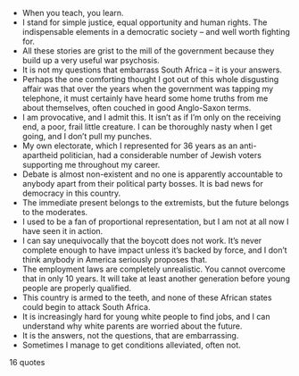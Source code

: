  - When you teach, you learn.
 - I stand for simple justice, equal opportunity and human rights. The indispensable elements in a democratic society – and well worth fighting for.
 - All these stories are grist to the mill of the government because they build up a very useful war psychosis.
 - It is not my questions that embarrass South Africa – it is your answers.
 - Perhaps the one comforting thought I got out of this whole disgusting affair was that over the years when the government was tapping my telephone, it must certainly have heard some home truths from me about themselves, often couched in good Anglo-Saxon terms.
 - I am provocative, and I admit this. It isn’t as if I’m only on the receiving end, a poor, frail little creature. I can be thoroughly nasty when I get going, and I don’t pull my punches.
 - My own electorate, which I represented for 36 years as an anti-apartheid politician, had a considerable number of Jewish voters supporting me throughout my career.
 - Debate is almost non-existent and no one is apparently accountable to anybody apart from their political party bosses. It is bad news for democracy in this country.
 - The immediate present belongs to the extremists, but the future belongs to the moderates.
 - I used to be a fan of proportional representation, but I am not at all now I have seen it in action.
 - I can say unequivocally that the boycott does not work. It’s never complete enough to have impact unless it’s backed by force, and I don’t think anybody in America seriously proposes that.
 - The employment laws are completely unrealistic. You cannot overcome that in only 10 years. It will take at least another generation before young people are properly qualified.
 - This country is armed to the teeth, and none of these African states could begin to attack South Africa.
 - It is increasingly hard for young white people to find jobs, and I can understand why white parents are worried about the future.
 - It is the answers, not the questions, that are embarrassing.
 - Sometimes I manage to get conditions alleviated, often not.

16 quotes